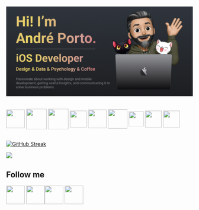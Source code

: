 [![Andre Porto Banner](./README.png)](https://andreporto.vercel.app)

<div style="display: inline_block"><br>
  <img align="center" height="50" width="50" src="https://andreporto.vercel.app/assets/icons/apple.svg" target="_blank">
  <img align="center" height="55" width="55" src="https://andreporto.vercel.app/assets/icons/ios.svg" target="_blank">
  <img align="center" height="55" width="55" src="https://andreporto.vercel.app/assets/icons/macos.svg" target="_blank">
  <img align="center" height="45" width="45" src="https://cdn.jsdelivr.net/gh/devicons/devicon/icons/swift/swift-original.svg">
  <img align="center" height="50" width="50" src="https://cdn.jsdelivr.net/gh/devicons/devicon/icons/xcode/xcode-original.svg">
  <img align="center" height="52" width="52" src="https://cdn.jsdelivr.net/gh/devicons/devicon/icons/firebase/firebase-plain.svg">
  <img align="center" height="40" width="40" src="https://andreporto.vercel.app/assets/icons/cocoapods.svg" target="_blank">
  <img align="center" height="45" width="45" src="https://cdn.jsdelivr.net/gh/devicons/devicon/icons/figma/figma-original.svg">
  <img align="center" height="45" width="45" src="https://cdn.jsdelivr.net/gh/devicons/devicon/icons/git/git-original.svg">
</div>
<br>

[![GitHub Streak](https://streak-stats.demolab.com/?user=andremporto&theme=dark)](https://git.io/streak-stats)

<img src="https://github-readme-stats.vercel.app/api/top-langs/?username=andremporto&layout=compact&langs_count=7&theme=great-gatsby"/>

## Follow me

<div>
    <a href="https://www.linkedin.com/in/andremporto/" target="_blank"><img align="center" height="50" width="50" src="https://andreporto.vercel.app/assets/icons/linkedin.svg" target="_blank"></a>
    <a href="https://www.instagram.com/andreporto.78" target="_blank"><img align="center" height="50" width="50" src="https://andreporto.vercel.app/assets/icons/instagram.svg" target="_blank"></a><a href="https://twitter.com/andremporto" target="_blank"><img align="center" height="50" width="50" src="https://andreporto.vercel.app/assets/icons/twitter.svg" target="_blank"></a>
    <a href="mailto:andreporto@me.com" target="_blank"><img align="center" height="50" width="50" src="https://andreporto.vercel.app/assets/icons/mail.svg" target="_blank"></a>
</div>
